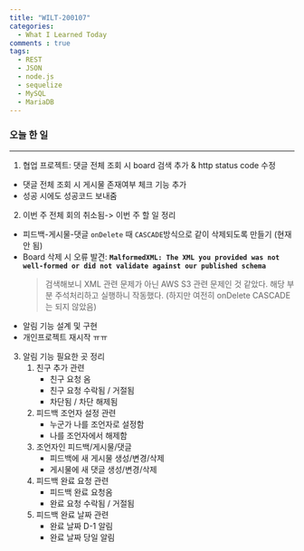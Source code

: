 ```yaml
---
title: "WILT-200107"
categories:
  - What I Learned Today
comments : true
tags:
  - REST
  - JSON
  - node.js
  - sequelize
  - MySQL
  - MariaDB
---
```


### 오늘 한 일
----
1. 협업 프로젝트: 댓글 전체 조회 시 board 검색 추가 & http status code 수정
  - 댓글 전체 조회 시 게시물 존재여부 체크 기능 추가
  - 성공 시에도 성공코드 보내줌<br>

2. 이번 주 전체 회의 취소됨-> 이번 주 할 일 정리
  - 피드백-게시물-댓글 `onDelete` 때 `CASCADE`방식으로 같이 삭제되도록 만들기 (현재 안 됨)
  - Board 삭제 시 오류 발견: **`MalformedXML: The XML you provided was not well-formed or did not validate against our published schema`**
    > 검색해보니 XML 관련 문제가 아닌 AWS S3 관련 문제인 것 같았다. 해당 부분 주석처리하고 실행하니 작동했다. (하지만 여전히 onDelete CASCADE는 되지 않았음)
  - 알림 기능 설계 및 구현
  - 개인프로젝트 재시작 ㅠㅠ<br>

3. 알림 기능 필요한 곳 정리
    1. 친구 추가 관련
        - 친구 요청 옴
        - 친구 요청 수락됨 / 거절됨
        - 차단됨 / 차단 해제됨<br>
    2. 피드백 조언자 설정 관련
        - 누군가 나를 조언자로 설정함
        - 나를 조언자에서 해제함<br>
    3. 조언자인 피드백/게시물/댓글
        - 피드백에 새 게시물 생성/변경/삭제
        - 게시물에 새 댓글 생성/변경/삭제<br>
    4. 피드백 완료 요청 관련
        - 피드백 완료 요청옴
        - 완료 요청 수락됨 / 거절됨<br>
    5. 피드백 완료 날짜 관련
        - 완료 날짜 D-1 알림
        - 완료 날짜 당일 알림<br>


        

    



